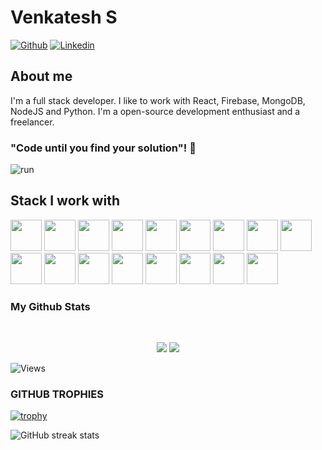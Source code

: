# Venkatesh S

[![Github](https://img.shields.io/github/followers/venkatesh-sdev?label=Follow&style=social)](https://github.com/venkatesh-sdev)
[![Linkedin](https://img.shields.io/badge/Venkatesh%20S%20-blue?style=flat-square&logo=linkedin&logoColor=white&link=https://www.linkedin.com/in/venkatesh-s-49b4b7222/)](https://www.linkedin.com/in/venkatesh-s-49b4b7222/)



## About me 
I'm a full stack developer. I like to work with React, Firebase, MongoDB, NodeJS and Python. 
I'm a open-source development enthusiast and a freelancer.


### "Code until you find your solution"! 👋
![run](https://www.wingstechsolutions.com/wp-content/uploads/2022/03/full-stack-development.gif)

## Stack I work with
<code><img height="50" src="https://www.vectorlogo.zone/logos/reactjs/reactjs-ar21.svg"></code>
<code><img height="50" src="https://www.vectorlogo.zone/logos/firebase/firebase-ar21.svg"></code>
<code><img height="50" src="https://www.vectorlogo.zone/logos/amazon_aws/amazon_aws-ar21.svg"></code>
<code><img height="50" src="https://www.vectorlogo.zone/logos/graphql/graphql-ar21.svg"></code>
<code><img height="50" src="https://www.vectorlogo.zone/logos/redis/redis-ar21.svg"></code>
<code><img height="50" src="https://www.vectorlogo.zone/logos/expressjs/expressjs-ar21.svg"></code>
<code><img height="50" src="https://www.vectorlogo.zone/logos/python/python-ar21.svg"></code>
<code><img height="50" src="https://www.vectorlogo.zone/logos/nodejs/nodejs-horizontal.svg"></code>
<code><img height="50" src="https://www.vectorlogo.zone/logos/socketio/socketio-ar21.svg"></code>
<code><img height="50" src="https://www.vectorlogo.zone/logos/expoio/expoio-ar21.svg"></code>
<code><img height="50" src="https://www.vectorlogo.zone/logos/mongodb/mongodb-ar21.svg"></code>
<code><img height="50" src="https://www.vectorlogo.zone/logos/getbootstrap/getbootstrap-ar21.svg"></code>
<code><img height="50" src="https://www.vectorlogo.zone/logos/heroku/heroku-ar21.svg"></code>
<code><img height="50" src="https://www.vectorlogo.zone/logos/netlify/netlify-ar21.svg"></code>
<code><img height="50" src="https://www.vectorlogo.zone/logos/babeljs/babeljs-ar21.svg"></code>
<code><img height="50" src="https://www.vectorlogo.zone/logos/github/github-ar21.svg"></code>
<code><img height="50" src="https://www.vectorlogo.zone/logos/getpostman/getpostman-ar21.svg"></code>


### My Github Stats

<br>

<p align = "center">
  <img src = "https://github-readme-stats.vercel.app/api?username=venkatesh-sdev&show_icons=true&theme=tokyonight&line_height=27">
  <img src = "https://github-readme-stats.vercel.app/api/top-langs/?username=venkatesh-sdev&hide=css,java,html&theme=tokyonight">
</p>

<p align="left"> <img src="https://komarev.com/ghpvc/?username=venkatesh-sdev" alt="Views" /> </p>

### GITHUB TROPHIES

[![trophy](https://github-profile-trophy.vercel.app/?username=venkatesh-sdev)](https://github.com/ryo-ma/github-profile-trophy)<br>

![GitHub streak stats](https://github-readme-streak-stats.herokuapp.com/?user=venkatesh-sdev)  
